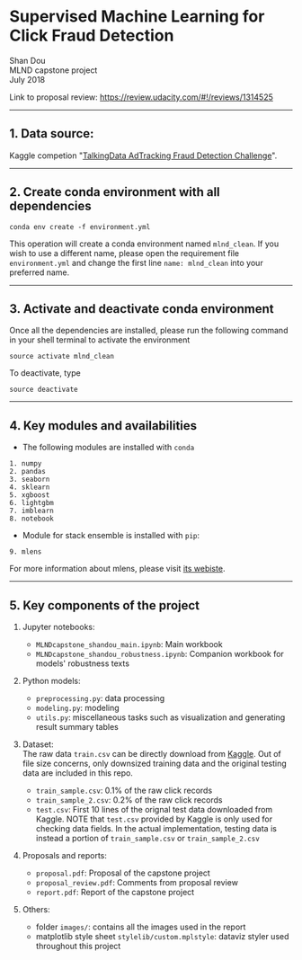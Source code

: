 # Supervised Machine Learning for Click Fraud Detection


Shan Dou<br>
MLND capstone project<br>
July 2018

Link to proposal review: https://review.udacity.com/#!/reviews/1314525

---
## 1. Data source:
Kaggle competion "[TalkingData AdTracking Fraud Detection Challenge](https://www.kaggle.com/c/talkingdata-adtracking-fraud-detection)".


----
## 2. Create conda environment with all dependencies
```
conda env create -f environment.yml
```

This operation will create a conda environment named `mlnd_clean`. If you wish to use a different name, please open the requirement file `environment.yml` and change the first line `name: mlnd_clean` into your preferred name.

---
## 3. Activate and deactivate conda environment
Once all the dependencies are installed, please run the following command in your shell terminal to activate the environment
```
source activate mlnd_clean
```

To deactivate, type
```
source deactivate
```

----
## 4. Key modules and availabilities
* The following modules are installed with `conda`

```
1. numpy
2. pandas 
3. seaborn
4. sklearn
5. xgboost
6. lightgbm
7. imblearn
8. notebook
```
* Module for stack ensemble is installed with `pip`:

```
9. mlens
```
For more information about mlens, please visit [its webiste](http://ml-ensemble.com/).

----
## 5. Key components of the project
1. Jupyter notebooks:
	* `MLNDcapstone_shandou_main.ipynb`: Main workbook
	* `MLNDcapstone_shandou_robustness.ipynb`: Companion workbook for models' robustness texts

2. Python models:
	* `preprocessing.py`: data processing
	* `modeling.py`: modeling
	* `utils.py`: miscellaneous tasks such as visualization and generating result summary tables

3. Dataset:<br>
The raw data `train.csv` can be directly download from [Kaggle](https://www.kaggle.com/c/talkingdata-adtracking-fraud-detection/data). Out of file size concerns, only downsized training data and the original testing data are included in this repo.
	* `train_sample.csv`: 0.1% of the raw click records
	* `train_sample_2.csv`: 0.2% of the raw click records
	* `test.csv`: First 10 lines of the orignal test data downloaded from Kaggle.
	NOTE that `test.csv` provided by Kaggle is only used for checking data fields. In the actual implementation, testing data is instead a portion of `train_sample.csv` or `train_sample_2.csv`


4. Proposals and reports:
	* `proposal.pdf`: Proposal of the capstone project
	* `proposal_review.pdf`: Comments from proposal review
	* `report.pdf`: Report of the capstone project
5. Others:
	* folder `images/`: contains all the images used in the report
	* matplotlib style sheet `stylelib/custom.mplstyle`: dataviz styler used throughout this project